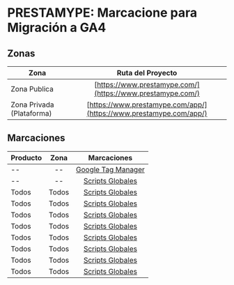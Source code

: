 # PRESTAMYPE: Marcacione para Migración a GA4

## Zonas

| Zona                        | Ruta del Proyecto                                                    |
| --------------------------- |:------------------------------------------------------------------:  |
| Zona Publica                | [https://www.prestamype.com/](https://www.prestamype.com/)           |
| Zona Privada (Plataforma)   | [https://www.prestamype.com/app/](https://www.prestamype.com/app/)   |

## Marcaciones
| Producto            | Zona             | Marcaciones                                               |
| ------------------- |:----------------:|:---------------------------------------------------------:|
| --                  | --               | [Google Tag Manager](/01-%20Google_Tag_Manager.html)            |
| --                  | --               | [Scripts Globales](/02-%20Scripts%20Globales/)            |
| Todos               | Todos            | [Scripts Globales](/02-%20Scripts%20Globales/)            |
| Todos               | Todos            | [Scripts Globales](/02-%20Scripts%20Globales/)            |
| Todos               | Todos            | [Scripts Globales](/02-%20Scripts%20Globales/)            |
| Todos               | Todos            | [Scripts Globales](/02-%20Scripts%20Globales/)            |
| Todos               | Todos            | [Scripts Globales](/02-%20Scripts%20Globales/)            |
| Todos               | Todos            | [Scripts Globales](/02-%20Scripts%20Globales/)            |
| Todos               | Todos            | [Scripts Globales](/02-%20Scripts%20Globales/)            |
| Todos               | Todos            | [Scripts Globales](/02-%20Scripts%20Globales/)            |
